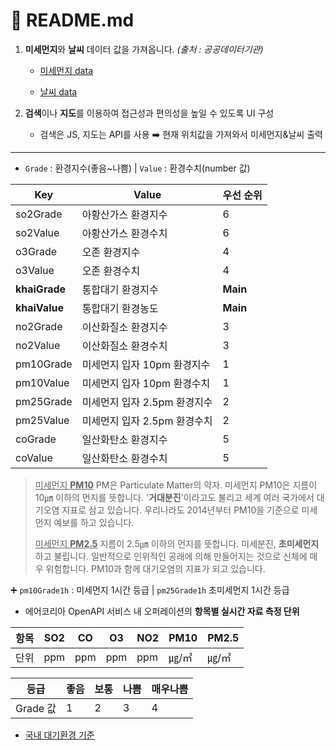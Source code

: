 # :memo: README.md

1. **미세먼지**와 **날씨** 데이터 값을 가져옵니다. *(출처 : 공공데이터기관)*

   - [미세먼지 data](https://www.data.go.kr/tcs/dss/selectApiDataDetailView.do?publicDataPk=15073861)

   - [날씨 data](https://www.data.go.kr/tcs/dss/selectApiDataDetailView.do?publicDataPk=15059468)

2. **검색**이나 **지도**를 이용하여 접근성과 편의성을 높일 수 있도록 UI 구성
   - 검색은 JS, 지도는 API를 사용 :arrow_right: 현재 위치값을 가져와서 미세먼지&날씨 출력



---

- `Grade` : 환경지수(좋음~나쁨) | `Value` : 환경수치(number 값)

| Key           | Value                        | 우선 순위 |
| ------------- | ---------------------------- | --------- |
| so2Grade      | 아황산가스 환경지수          | 6         |
| so2Value      | 아황산가스 환경수치          | 6         |
| o3Grade       | 오존 환경지수                | 4         |
| o3Value       | 오존 환경수치                | 4         |
| **khaiGrade** | 통합대기 환경지수            | **Main**  |
| **khaiValue** | 통합대기 환경농도            | **Main**  |
| no2Grade      | 이산화질소 환경지수          | 3         |
| no2Value      | 이산화질소 환경수치          | 3         |
| pm10Grade     | 미세먼지 입자 10pm 환경지수  | 1         |
| pm10Value     | 미세먼지 입자 10pm 환경수치  | 1         |
| pm25Grade     | 미세먼지 입자 2.5pm 환경지수 | 2         |
| pm25Value     | 미세먼지 입자 2.5pm 환경수치 | 2         |
| coGrade       | 일산화탄소 환경지수          | 5         |
| coValue       | 일산화탄소 환경수치          | 5         |

> <u>미세먼지 **PM10**</u>
> PM은 Particulate Matter의 약자. 미세먼지 PM10은 지름이 10㎛ 이하의 먼지를 뜻합니다. '**거대분진**'이라고도 불리고 세계 여러 국가에서 대기오염 지표로 삼고 있습니다. 우리나라도 2014년부터 PM10을 기준으로 미세먼지 예보를 하고 있습니다.
>
> <u>미세먼지 **PM2.5**</u>
> 지름이 2.5㎛ 이하의 먼지를 뜻합니다. 미세분진, **초미세먼지**하고 불립니다. 일반적으로 인위적인 공래에 의해 만들어지는 것으로 신체에 매우 위험합니다. PM10과 함께 대기오염의 지표가 되고 있습니다.

:heavy_plus_sign: `pm10Grade1h` : 미세먼지 1시간 등급 | `pm25Grade1h` 초미세먼지 1시간 등급



- 에어코리아 OpenAPI 서비스 내 오퍼레이션의 **항목별 실시간 자료 측정 단위**

| 항목 | SO2  | CO   | O3   | NO2  | PM10  | PM2.5 |
| ---- | ---- | ---- | ---- | ---- | ----- | ----- |
| 단위 | ppm  | ppm  | ppm  | ppm  | ㎍/㎥ | ㎍/㎥ |

| 등급      | 좋음 | 보통 | 나쁨 | 매우나쁨 |
| --------- | ---- | ---- | ---- | -------- |
| Grade  값 | 1    | 2    | 3    | 4        |



- [국내 대기환경 기준](https://www.airkorea.or.kr/web/contents/contentView/?pMENU_NO=132&cntnts_no=6)